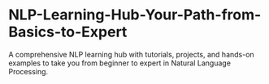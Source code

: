 # NLP-Learning-Hub-Your-Path-from-Basics-to-Expert
A comprehensive NLP learning hub with tutorials, projects, and hands-on examples to take you from beginner to expert in Natural Language Processing.
